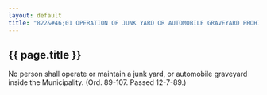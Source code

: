 ---
layout: default 
title: "822&#46;01 OPERATION OF JUNK YARD OR AUTOMOBILE GRAVEYARD PROHIBITED."---

{{ page.title }}
----------------

No person shall operate or maintain a junk yard, or automobile graveyard
inside the Municipality. (Ord. 89-107. Passed 12-7-89.)
